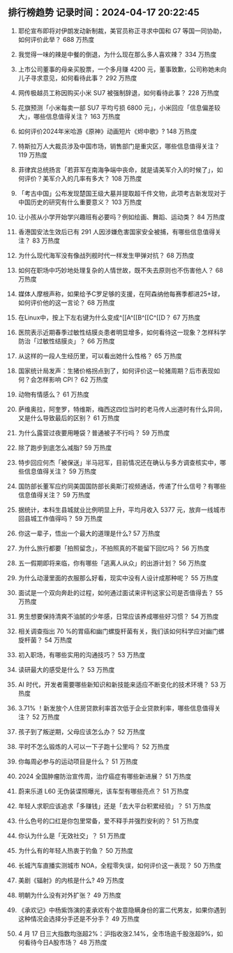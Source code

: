
## 排行榜趋势 记录时间：2024-04-17 20:22:45
  
  1. 耶伦宣布即将对伊朗发动新制裁，美官员称正寻求中国和 G7 等国一同协助，如何评价此举？ 688 万热度
    
  2. 我觉得一味的辣是中餐的倒退，为什么现在那么多人喜欢辣？ 334 万热度
    
  3. 上市公司董事的母亲买股票，一个多月赚 4200 元，董事致歉，公司称她未向儿子寻求意见，如何看待此事？ 292 万热度
    
  4. 网传极越员工称因购买小米 SU7 被强制辞退，如何看待此事？ 228 万热度
    
  5. 花旗预测「小米每卖一部 SU7 平均亏损 6800 元」，小米回应「信息偏差较大」，哪些信息值得关注？ 163 万热度
    
  6. 如何评价2024年米哈游《原神》动画短片《烬中歌》? 148 万热度
    
  7. 特斯拉万人大裁员涉及中国市场，销售部门是重灾区，哪些信息值得关注？ 119 万热度
    
  8. 菲律宾总统扬言「若菲军在南海争端中丧命，就是请美军介入的时候了」，如何评价？美军介入的几率有多大？ 108 万热度
    
  9. 「考古中国」公布发现楚国王级大墓并提取超千件文物，此项考古新发现对于中国历史的研究有什么重要意义？ 103 万热度
    
  10. 让小孩从小学开始学兴趣班有必要吗？例如绘画、舞蹈、运动类？ 84 万热度
    
  11. 香港国安法生效后已有 291 人因涉嫌危害国家安全被捕，有哪些信息值得关注？ 83 万热度
    
  12. 为什么现代海军没有像战列舰时代一样发生甲弹对抗？ 68 万热度
    
  13. 如何在职场中巧妙地处理复杂的人情世故，既不失去原则也不伤害他人？ 68 万热度
    
  14. 媒体人摩根声称，如果给予C罗足够的支援，在阿森纳他每赛季都进25+球，如何评价他的这一言论？ 68 万热度
    
  15. 在Linux中，按上下左右键为什么变成^[[A^[[B^[[C^[[D？ 67 万热度
    
  16. 医院表示近期春季过敏性结膜炎患者明显增多，如何看待这一现象？怎样科学防治「过敏性结膜炎」？ 66 万热度
    
  17. 从这样的一段人生经历里，可以看出她什么性格？ 65 万热度
    
  18. 国家统计局发声：生猪价格拐点到了，如何评价这一轮猪周期？后市表现如何？会怎样影响 CPI？ 62 万热度
    
  19. 动物有情感么？ 61 万热度
    
  20. 萨维奥拉，阿奎罗，特维斯，梅西这四位当时的老马传人出道时有什么异同，又是什么导致最后的区别？ 61 万热度
    
  21. 为什么露营过夜要用睡袋？普通被子不行吗？ 59 万热度
    
  22. 除了跑步到底怎么减脂? 59 万热度
    
  23. 特步回应何杰「被保送」半马冠军，目前情况还在确认与多方调查核实中，哪些信息值得关注？ 59 万热度
    
  24. 国防部长董军应约同美国国防部长奥斯汀视频通话，传递了什么信号？有哪些信息值得关注？ 59 万热度
    
  25. 据统计，本科生县城就业比例明显上升，平均月收入 5377 元，放弃一线城市回县城工作值得吗？ 59 万热度
    
  26. 你这一辈子，悟出一个最大的道理是什么? 57 万热度
    
  27. 为什么旅行都要「拍照留念」，不拍照真的不能留下回忆吗？ 56 万热度
    
  28. 五一假期即将来临，你有哪些「逃离人从众」的出游计划？ 56 万热度
    
  29. 为什么动漫里面的衣服那么好看，现实中没有人设计成那种呢？ 55 万热度
    
  30. 面试是一个双向奔赴的过程，如何通过面试来评判这家公司是否值得去？ 55 万热度
    
  31. 男生想要保持清爽不油腻的少年感，日常应该养成哪些好习惯？ 54 万热度
    
  32. 相关调查指出 70 %的胃癌和幽门螺旋杆菌有关，我们该如何科学应对幽门螺旋杆菌？ 54 万热度
    
  33. 初入职场，有哪些实用的沟通技巧？ 53 万热度
    
  34. 读研最大的感受是什么？ 53 万热度
    
  35. AI 时代，开发者需要哪些新知识和新技能来适应不断变化的技术环境？ 53 万热度
    
  36. 3.71% ！新发放个人住房贷款利率首次低于企业贷款利率，哪些信息值得关注？ 52 万热度
    
  37. 孩子到了叛逆期，父母应该怎么办？ 52 万热度
    
  38. 平时不怎么锻炼的人可以一下子跑十公里吗？ 52 万热度
    
  39. 你每周必参与的运动项目是什么？ 51 万热度
    
  40. 2024 全国肿瘤防治宣传周，治疗癌症有哪些新进展？ 51 万热度
    
  41. 蔚来乐道 L60 无伪装谍照曝光，该车型有哪些亮点？ 51 万热度
    
  42. 年轻人求职应该追求「多赚钱」还是「去大平台积累经验」？ 51 万热度
    
  43. 什么色号的口红是你包里常备，爱不释手并强烈安利的？ 51 万热度
    
  44. 你认为什么是「无效社交」？ 51 万热度
    
  45. 为什么有的年轻人热衷于钓鱼？ 50 万热度
    
  46. 长城汽车直播实测城市 NOA，全程零失误，如何评价这一表现？ 50 万热度
    
  47. 美剧《辐射》的内核是什么? 49 万热度
    
  48. 明朝为什么没有对外扩张？ 49 万热度
    
  49. 《承欢记》中杨紫饰演的麦承欢有个故意隐瞒身份的富二代男友，如果你遇到这种情况会选择分手还是不分手？ 49 万热度
    
  50. 4 月 17 日三大指数均涨超2%：沪指收涨2.14%，全市场逾千股涨超9%，如何看待今日A股市场？ 48 万热度
    